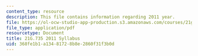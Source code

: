```yaml
---
content_type: resource
description: This file contains information regarding 2011 year.
file: https://ol-ocw-studio-app-production.s3.amazonaws.com/courses/21g-735-advanced-topics-in-hispanic-literature-and-film-the-films-of-luis-bunuel-fall-2013/368fe1b1a13481728b8e2860f31f3b0d_MIT21G_735F13_2011Syllabus.pdf
file_type: application/pdf
resourcetype: Document
title: 21G.735 2011 Syllabus
uid: 368fe1b1-a134-8172-8b8e-2860f31f3b0d
---
```

